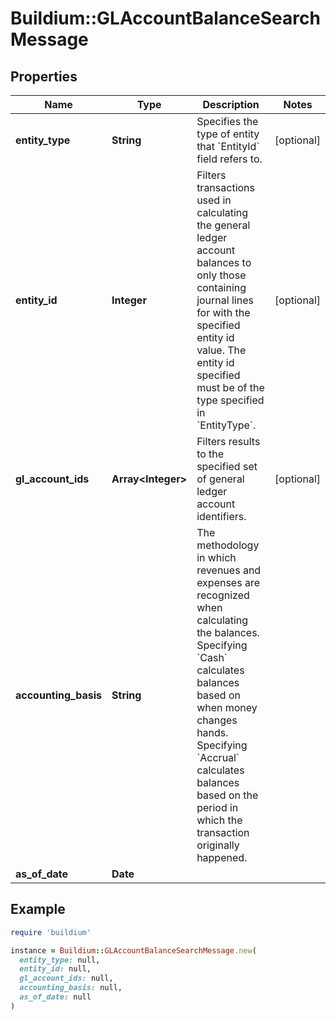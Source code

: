# Buildium::GLAccountBalanceSearchMessage

## Properties

| Name | Type | Description | Notes |
| ---- | ---- | ----------- | ----- |
| **entity_type** | **String** | Specifies the type of entity that &#x60;EntityId&#x60; field refers to. | [optional] |
| **entity_id** | **Integer** | Filters transactions used in calculating the general ledger account balances to only those containing journal lines for with the specified entity id value. The entity id specified must be of the type specified in &#x60;EntityType&#x60;. | [optional] |
| **gl_account_ids** | **Array&lt;Integer&gt;** | Filters results to the specified set of general ledger account identifiers. | [optional] |
| **accounting_basis** | **String** | The methodology in which revenues and expenses are recognized when calculating the balances. Specifying &#x60;Cash&#x60; calculates balances based on when money changes hands. Specifying &#x60;Accrual&#x60; calculates balances based on the period in which the transaction originally happened. |  |
| **as_of_date** | **Date** |  |  |

## Example

```ruby
require 'buildium'

instance = Buildium::GLAccountBalanceSearchMessage.new(
  entity_type: null,
  entity_id: null,
  gl_account_ids: null,
  accounting_basis: null,
  as_of_date: null
)
```

